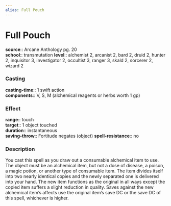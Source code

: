 ```yaml
---
alias: Full Pouch
---
```


# Full Pouch 

**source**:: Arcane Anthology pg. 20  
**school**:: transmutation
**level**:: alchemist 2, arcanist 2, bard 2, druid 2, hunter 2, inquisitor 3, investigator 2, occultist 3, ranger 3, skald 2, sorcerer 2, wizard 2

### Casting 

**casting-time**:: 1 swift action  
**components**:: V, S, M (alchemical reagents or herbs worth 1 gp)

### Effect 

**range**:: touch  
**target**:: 1 object touched  
**duration**:: instantaneous  
**saving-throw**:: Fortitude negates (object)
**spell-resistance**:: no

### Description 

You cast this spell as you draw out a consumable alchemical item to use. The object must be an alchemical item, but not a dose of disease, a poison, a magic potion, or another type of consumable item. The item divides itself into two nearly identical copies and the newly separated one is delivered into your hand. The new item functions as the original in all ways except the copied item suffers a slight reduction in quality. Saves against the new alchemical item’s affects use the original item’s save DC or the save DC of this spell, whichever is higher.
